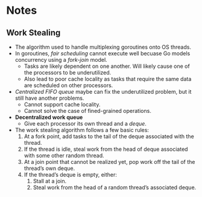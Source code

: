 # Notes

## Work Stealing

* The algorithm used to handle multiplexing goroutines onto OS threads.
* In goroutines, _fair scheduling_ cannot execute well becuase Go models concurrency using a _fork-join_ model.
    * Tasks are likely dependent on one another. Will likely cause one of the processors to be underutilized.
    * Also lead to poor cache locality as tasks that require the same data are scheduled on other processors.
* _Centralized FIFO queue_ maybe can fix the underutilized problem, but it still have another problems.
    * Cannot support cache locality.
    * Cannot solve the case of fined-grained operations.
* __Decentralized work queue__
    * Give each processor its own thread and a _deque_.
* The work stealing algorithm follows a few basic rules:
    1. At a fork point, add tasks to the tail of the deque associated with the thread.
    2. If the thread is idle, steal work from the head of deque associated with some other random thread.
    3. At a join point that cannot be realized yet, pop work off the tail of the thread’s own deque.
    4. If the thread’s deque is empty, either:
        1. Stall at a join.
        2. Steal work from the head of a random thread’s associated deque.
